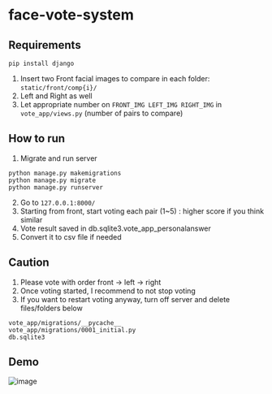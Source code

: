 # face-vote-system

## Requirements
```
pip install django
```
1. Insert two Front facial images to compare in each folder: `static/front/comp{i}/`
2. Left and Right as well
3. Let appropriate number on `FRONT_IMG LEFT_IMG RIGHT_IMG` in `vote_app/views.py` (number of pairs to compare)

## How to run
1. Migrate and run server
```
python manage.py makemigrations
python manage.py migrate
python manage.py runserver
```
2. Go to `127.0.0.1:8000/`
3. Starting from front, start voting each pair (1~5) : higher score if you think similar
4. Vote result saved in db.sqlite3.vote_app_personalanswer
5. Convert it to csv file if needed

## Caution
1. Please vote with order front -> left -> right
2. Once voting started, I recommend to not stop voting
3. If you want to restart voting anyway, turn off server and delete files/folders below
```
vote_app/migrations/__pycache__
vote_app/migrations/0001_initial.py
db.sqlite3
```

## Demo
![image](https://user-images.githubusercontent.com/72757567/168466699-001f3554-c9a8-4fdd-a1dc-5f1829cfa095.png)
